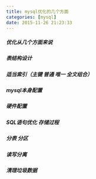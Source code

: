 ```yaml
---
title: mysql优化的几个方面
categories: [mysql]
date: 2015-11-26 21:23:33
---
```


##### 优化从几个方面来说

##### 表结构设计

##### 适当索引（主键 普通 唯一 全文组合）

##### mysql本身配置

##### 硬件配置

##### SQL语句优化 存储过程

##### 分表 分区

##### 读写分离

##### 清理垃圾数据
